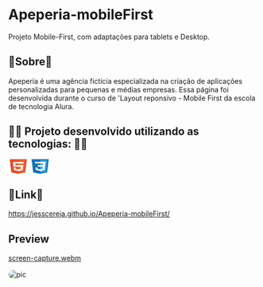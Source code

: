 # Apeperia-mobileFirst
Projeto Mobile-First, com adaptações para tablets e Desktop.



## :pushpin:Sobre:pushpin:
Apeperia é uma agência fictícia especializada na criação de aplicações personalizadas para pequenas e médias empresas. Essa página foi desenvolvida durante o curso de 'Layout reponsivo - Mobile First da escola de tecnologia Alura.

## :woman_technologist: Projeto desenvolvido utilizando as tecnologias: :woman_technologist:
  <img align="center" alt="HTML" height="30" width="40" src="https://raw.githubusercontent.com/devicons/devicon/master/icons/html5/html5-original.svg"> <img align="center" alt="CSS" height="30" width="40" src="https://raw.githubusercontent.com/devicons/devicon/master/icons/css3/css3-original.svg">
  
## :paperclip:Link:paperclip:

https://jesscereja.github.io/Apeperia-mobileFirst/

## Preview
[screen-capture.webm](https://user-images.githubusercontent.com/84471000/176322467-68ef9f12-13ad-446b-b9c8-c8919d0f82b5.webm)



<img align="center" alt="pic" height="250" style="border-radius:50px;" src="https://cdn.discordapp.com/attachments/937094868164050955/937095462836637707/9.png">
